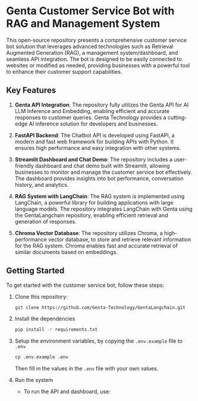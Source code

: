 # Genta Customer Service Bot with RAG and Management System
This open-source repository presents a comprehensive customer service bot solution that leverages advanced technologies such as Retrieval Augmented Generation (RAG), a management system/dashboard, and seamless API integration. The bot is designed to be easily connected to websites or modified as needed, providing businesses with a powerful tool to enhance their customer support capabilities.

## Key Features
1. **Genta API Integration**: The repository fully utilizes the Genta API for AI LLM Inference and Embedding, enabling efficient and accurate responses to customer queries. Genta Technology provides a cutting-edge AI inference solution for developers and businesses.

2. **FastAPI Backend**: The Chatbot API is developed using FastAPI, a modern and fast web framework for building APIs with Python. It ensures high performance and easy integration with other systems.

3. **Streamlit Dashboard and Chat Demo**: The repository includes a user-friendly dashboard and chat demo built with Streamlit, allowing businesses to monitor and manage the customer service bot effectively. The dashboard provides insights into bot performance, conversation history, and analytics.

4. **RAG System with LangChain**: The RAG system is implemented using LangChain, a powerful library for building applications with large language models. The repository integrates LangChain with Genta using the GentaLangchain repository, enabling efficient retrieval and generation of responses.

5. **Chroma Vector Database**: The repository utilizes Chroma, a high-performance vector database, to store and retrieve relevant information for the RAG system. Chroma enables fast and accurate retrieval of similar documents based on embeddings.

## Getting Started
To get started with the customer service bot, follow these steps:
1. Clone this repository:
    ```sh
    git clone https://github.com/Genta-Technology/GentaLangchain.git
    ```

2. Install the dependencies
   ```sh
   pip install -r requirements.txt
   ```
3. Setup the environment variables, by copying the `.env.example` file to `.env`
   ```sh
   cp .env.example .env
   ```
   Then fill in the values in the `.env` file with your own values. 

4. Run the system
    - To run the API and dashboard, use:
        ```sh
        ```